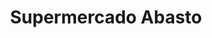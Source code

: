 ---
title: "Supermercado Abasto"
url: /ciudad-autonoma-de-buenos-aires/supermercado-abasto/
shop: supermercado
---